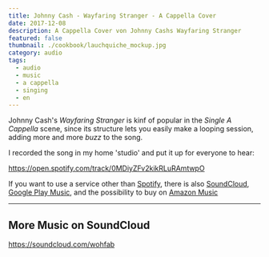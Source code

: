 ```yaml
---
title: Johnny Cash - Wayfaring Stranger - A Cappella Cover
date: 2017-12-08
description: A Cappella Cover von Johnny Cashs Wayfaring Stranger
featured: false
thumbnail: ./cookbook/lauchquiche_mockup.jpg
category: audio
tags:
  - audio
  - music
  - a cappella
  - singing
  - en
---
```


Johnny Cash's *Wayfaring Stranger* is kinf of popular in the *Single A Cappella* scene, since its structure lets you easily make a looping session, adding more and more *buzz* to the song.

I recorded the song in my home 'studio' and put it up for everyone to hear:

https://open.spotify.com/track/0MDiyZFv2kikRLuRAmtwpO

If you want to use a service other than [Spotify](https://open.spotify.com/track/0MDiyZFv2kikRLuRAmtwp0), there is also [SoundCloud](https://soundcloud.com/wohfab/wayfaring-stranger), [Google Play Music](https://play.google.com/store/music/album?id=Bar6vq3a7x7pzjxxgymzhuf4ybe), and the possibility to buy on [Amazon Music](http://amzn.to/2BKGVNk)

----

## More Music on SoundCloud

https://soundcloud.com/wohfab
